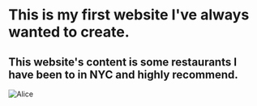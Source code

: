# This is my first website I've always wanted to create. 
## This website's content is some restaurants I have been to in NYC and highly recommend. 

![Alice](https://user-images.githubusercontent.com/102571342/225487716-14030af3-b035-426a-9a93-bf69ca3eb5ed.jpg)
